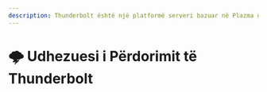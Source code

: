 ```yaml
---
description: Thunderbolt është një platformë serveri bazuar në Plazma që ndan patch-et sperimentale në Flavor për të lejuar përdoruesit të provojnë direkt.
---
```


# 🌩️ Udhezuesi i Përdorimit të Thunderbolt
